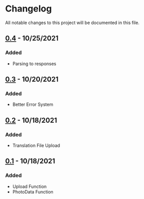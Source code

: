 # Changelog

All notable changes to this project will be documented in this file.

## [0.4] - 10/25/2021

### Added

-   Parsing to responses

## [0.3] - 10/20/2021

### Added

-   Better Error System

## [0.2] - 10/18/2021

### Added

-   Translation File Upload

## [0.1] - 10/18/2021

### Added

-   Upload Function
-   PhotoData Function

[0.1]: https://github.com/subtosharki/fileglass.js/releases/tag/0.1
[0.2]: https://github.com/subtosharki/fileglass.js/releases/tag/0.2
[0.3]: https://github.com/subtosharki/fileglass.js/releases/tag/0.3
[0.4]: https://github.com/subtosharki/fileglass.js/releases/tag/0.4
